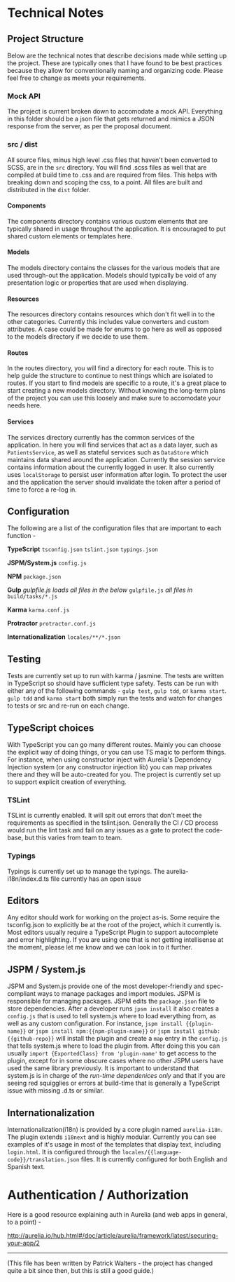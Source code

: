 # Technical Notes

## Project Structure

Below are the technical notes that describe decisions made while setting up the project.  These are typically ones that I have found to be best practices because they allow for conventionally naming and organizing code.  Please feel free to change as meets your requirements.

### Mock API

The project is current broken down to accomodate a mock API.  Everything in this folder should be a json file that gets returned and mimics a JSON response from the server, as per the proposal document.

### src / dist

All source files, minus high level .css files that haven't been converted to SCSS, are in the `src` directory.
You will find .scss files as well that are compiled at build time to .css and are required from files.  This helps with breaking down and scoping the css, to a point.
All files are built and distributed in the `dist` folder.

#### Components

The components directory contains various custom elements that are typically shared in usage throughout the application.  It is encouraged to put shared custom elements or templates here.

#### Models

The models directory contains the classes for the various models that are used through-out the application.  Models should typically be void of any presentation logic or properties that are used when displaying.

#### Resources

The resources directory contains resources which don't fit well in to the other categories.  Currently this includes value converters and custom attributes.  A case could be made for enums to go here as well as opposed to the models directory if we decide to use them.

#### Routes

In the routes directory, you will find a directory for each route.  This is to help guide the structure to continue to nest things which are isolated to routes.  If you start to find models are specific to a route, it's a great place to start creating a new models directory.
Without knowing the long-term plans of the project you can use this loosely and make sure to accomodate your needs here.

#### Services

The services directory currently has the common services of the application.  In here you will find services that act as a data layer, such as `PatientsService`, as well as stateful services such as `DataStore` which maintains data shared around the application.
Currently the session service contains information about the currently logged in user.  It also currently uses `localStorage` to persist user information after login.  To protect the user and the application the server should invalidate the token after a period of time to force a re-log in.

## Configuration

The following are a list of the configuration files that are important to each function -

**TypeScript**
`tsconfig.json`
`tslint.json`
`typings.json`

**JSPM/System.js**
`config.js`

**NPM**
`package.json`

**Gulp**
*gulpfile.js loads all files in the below*
`gulpfile.js`
*all files in*
`build/tasks/*.js`

**Karma**
`karma.conf.js`

**Protractor**
`protractor.conf.js`

**Internationalization**
`locales/**/*.json`

## Testing

Tests are currently set up to run with karma / jasmine.  The tests are written in TypeScript so should have sufficient type safety.
Tests can be run with either any of the following commands -  `gulp test`, `gulp tdd`, or `karma start`.  `gulp tdd` and `karma start` both simply run the tests and watch for changes to tests or src and re-run on each change.

## TypeScript choices

With TypeScript you can go many different routes.  Mainly you can choose the explicit way of doing things, or you can use TS magic to perform things.
For instance, when using constructor inject with Aurelia's Dependency Injection system (or any constructor injection lib) you can map privates there and they will be auto-created for you.  The project is currently set up to support explicit creation of everything.

### TSLint

TSLint is currently enabled.  It will spit out errors that don't meet the requirements as specified in the tslint.json.  Generally the CI / CD process would run the lint task and fail on any issues as a gate to protect the code-base, but this varies from team to team.

### Typings

Typings is currently set up to manage the typings.  The aurelia-i18n/index.d.ts file currently has an open issue

## Editors

Any editor should work for working on the project as-is.  Some require the tsconfig.json to explicitly be at the root of the project, which it currently is.
Most editors usually require a TypeScript Plugin to support autocomplete and error highlighting.  If you are using one that is not getting intellisense at the moment, please let me know and we can look in to it further.

## JSPM / System.js

JSPM and System.js provide one of the most developer-friendly and spec-compliant ways to manage packages and import modules.
JSPM is responsible for managing packages.  JSPM edits the `package.json` file to store dependencies.  After a developer runs `jpsm install` it also creates a `config.js` that is used to tell system.js where to load everything from, as well as any custom configuration.
For instance, `jspm install {{plugin-name}}` or `jspm install npm:{{npm-plugin-name}}` or `jspm install github:{{github-repo}}` will install the plugin and create a `map` entry in the `config.js` that tells system.js where to load the plugin from.
After doing this you can usually `import {ExportedClass} from 'plugin-name'` to get access to the plugin, except for in some obscure cases where no other JSPM users have used the same library previously.
It is important to understand that system.js is in charge of the *run-time dependenices only* and that if you are seeing red squigglies or errors at build-time that is generally a TypeScript issue with missing .d.ts or similar.

## Internationalization

Internationalization(i18n) is provided by a core plugin named `aurelia-i18n`.  The plugin extends `i18next` and is highly modular.  Currently you can see examples of it's usage in most of the templates that display text, including `login.html`.  It is configured through the `locales/{{language-code}}/translation.json` files.  It is currently configured for both English and Spanish text.

# Authentication / Authorization

Here is a good resource explaining auth in Aurelia (and web apps in general, to a point) -

http://aurelia.io/hub.html#/doc/article/aurelia/framework/latest/securing-your-app/2

------  

(This file has been written by Patrick Walters - the project has changed quite a bit since
then, but this is still a good guide.)